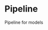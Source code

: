 # Pipeline
Pipeline for models

<script src="https://utteranc.es/client.js"
         repo="BulletTech/BulletTech"
         issue-term="pathname"
         theme="github-light"
         crossorigin="anonymous"
         async>
</script>
